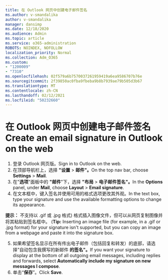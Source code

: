 ```yaml
---
title: 在 Outlook 网页中创建电子邮件签名
ms.author: v-smandalika
author: v-smandalika
manager: dansimp
ms.date: 12/18/2020
ms.audience: Admin
ms.topic: article
ms.service: o365-administration
ROBOTS: NOINDEX, NOFOLLOW
localization_priority: Normal
ms.collection: Adm_O365
ms.custom:
- "1200009"
- "7310"
ms.openlocfilehash: 02f579a6b7570037261959419a6ea9586707b76e
ms.sourcegitcommit: 2f39850ac0fba9fbeba9b8b7939ae79b505d3b67
ms.translationtype: MT
ms.contentlocale: zh-CN
ms.lasthandoff: 02/12/2021
ms.locfileid: "50232660"
---
```

# <a name="create-an-email-signature-in-outlook-on-the-web"></a><span data-ttu-id="eebb4-102">在 Outlook 网页中创建电子邮件签名</span><span class="sxs-lookup"><span data-stu-id="eebb4-102">Create an email signature in Outlook on the web</span></span>

1. <span data-ttu-id="eebb4-103">登录 Outlook 网页版。</span><span class="sxs-lookup"><span data-stu-id="eebb4-103">Sign in to Outlook on the web.</span></span>
2. <span data-ttu-id="eebb4-104">在顶部导航栏上，选择 **"设置**  >  **邮件"。**</span><span class="sxs-lookup"><span data-stu-id="eebb4-104">On the top nav bar, choose **Settings** > **Mail**.</span></span>
3. <span data-ttu-id="eebb4-105">在"**选项**"面板中的 **"邮件**"下，选择 **"布局**  >  **电子邮件签名"。**</span><span class="sxs-lookup"><span data-stu-id="eebb4-105">In the **Options** panel, under **Mail**, choose **Layout** > **Email signature**.</span></span>
4. <span data-ttu-id="eebb4-106">在文本框中，键入签名并使用可用的格式选项更改其外观。</span><span class="sxs-lookup"><span data-stu-id="eebb4-106">In the text box, type your signature and use the available formatting options to change its appearance.</span></span>

<span data-ttu-id="eebb4-107">**提示：** 不支持以 .gif 或 .jpg 格式) 格式插入图像文件，但可以从网页复制图像并将其粘贴到签名框中。 (</span><span class="sxs-lookup"><span data-stu-id="eebb4-107">**Tip:** Inserting an image file (for example, in a .gif or .jpg format) for your signature isn't supported, but you can copy an image from a webpage and paste it into the signature box.</span></span>

5. <span data-ttu-id="eebb4-108">如果希望签名显示在所有传出电子邮件（包括回复和转发）的底部，请选择"自动包含我撰写的新邮件 **的签名"。**</span><span class="sxs-lookup"><span data-stu-id="eebb4-108">If you want your signature to display at the bottom of all outgoing email messages, including replies and forwards, select **Automatically include my signature on new messages I compose**.</span></span>
6. <span data-ttu-id="eebb4-109">单击“**保存**”。</span><span class="sxs-lookup"><span data-stu-id="eebb4-109">Click **Save**.</span></span>
